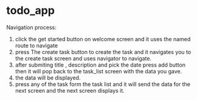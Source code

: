 # todo_app

Navigation process:
1. click the get started button on welcome screen and it uses the named route to navigate
2. press The create task button to create the task and it navigates you to the create task screen and uses navigator to navigate.
3. after submiting title , description and pick the date press add button then it will pop back to the task_list screen with the data you gave.
4. the data will be displayed.
5. press any of the task form the task list and it will send the data for the next screen and the next screen displays it.
